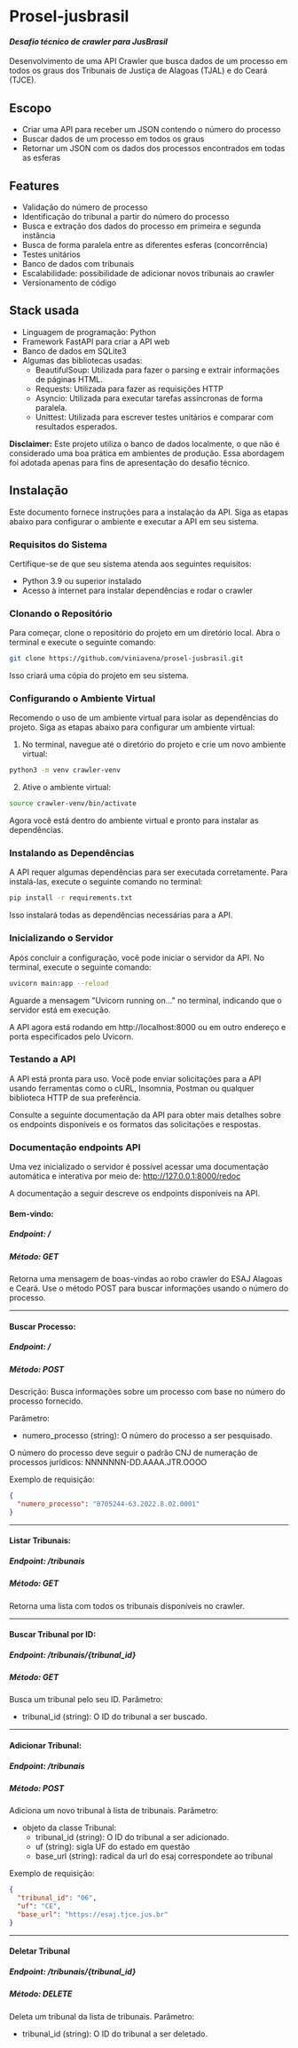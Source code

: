 # Prosel-jusbrasil

#### _Desafio técnico de crawler para JusBrasil_

Desenvolvimento de uma API Crawler que busca dados de um processo em todos os graus dos Tribunais de Justiça de Alagoas (TJAL) e do Ceará (TJCE).

## Escopo

- Criar uma API para receber um JSON contendo o número do processo
- Buscar dados de um processo em todos os graus
- Retornar um JSON com os dados dos processos encontrados em todas as esferas

## Features

- Validação do número de processo
- Identificação do tribunal a partir do número do processo
- Busca e extração dos dados do processo em primeira e segunda instância
- Busca de forma paralela entre as diferentes esferas (concorrência)
- Testes unitários
- Banco de dados com tribunais
- Escalabilidade: possibilidade de adicionar novos tribunais ao crawler
- Versionamento de código

## Stack usada

- Linguagem de programação: Python
- Framework FastAPI para criar a API web
- Banco de dados em SQLite3
- Algumas das bibliotecas usadas:
  - BeautifulSoup: Utilizada para fazer o parsing e extrair informações de páginas HTML.
  - Requests: Utilizada para fazer as requisições HTTP
  - Asyncio: Utilizada para executar tarefas assíncronas de forma paralela.
  - Unittest: Utilizada para escrever testes unitários e comparar com resultados esperados.

**Disclaimer:**
Este projeto utiliza o banco de dados localmente, o que não é considerado uma boa prática em ambientes de produção. Essa abordagem foi adotada apenas para fins de apresentação do desafio técnico.

## Instalação

Este documento fornece instruções para a instalação da API. Siga as etapas abaixo para configurar o ambiente e executar a API em seu sistema.

### Requisitos do Sistema

Certifique-se de que seu sistema atenda aos seguintes requisitos:

- Python 3.9 ou superior instalado
- Acesso à internet para instalar dependências e rodar o crawler

### Clonando o Repositório

Para começar, clone o repositório do projeto em um diretório local. Abra o terminal e execute o seguinte comando:

```bash
git clone https://github.com/viniavena/prosel-jusbrasil.git
```

Isso criará uma cópia do projeto em seu sistema.

### Configurando o Ambiente Virtual

Recomendo o uso de um ambiente virtual para isolar as dependências do projeto. Siga as etapas abaixo para configurar um ambiente virtual:

1. No terminal, navegue até o diretório do projeto e crie um novo ambiente virtual:

```bash
python3 -m venv crawler-venv
```

2. Ative o ambiente virtual:

```bash
source crawler-venv/bin/activate
```

Agora você está dentro do ambiente virtual e pronto para instalar as dependências.

### Instalando as Dependências

A API requer algumas dependências para ser executada corretamente. Para instalá-las, execute o seguinte comando no terminal:

```bash
pip install -r requirements.txt
```

Isso instalará todas as dependências necessárias para a API.

### Inicializando o Servidor

Após concluir a configuração, você pode iniciar o servidor da API. No terminal, execute o seguinte comando:

```bash
uvicorn main:app --reload
```

Aguarde a mensagem "Uvicorn running on..." no terminal, indicando que o servidor está em execução.

A API agora está rodando em http://localhost:8000 ou em outro endereço e porta especificados pelo Uvicorn.

### Testando a API

A API está pronta para uso. Você pode enviar solicitações para a API usando ferramentas como o cURL, Insomnia, Postman ou qualquer biblioteca HTTP de sua preferência.

Consulte a seguinte documentação da API para obter mais detalhes sobre os endpoints disponíveis e os formatos das solicitações e respostas.

### Documentação endpoints API

Uma vez inicializado o servidor é possível acessar uma documentação automática e interativa por meio de: http://127.0.0.1:8000/redoc

A documentação a seguir descreve os endpoints disponíveis na API.

#### Bem-vindo:

##### Endpoint: /

##### Método: GET

Retorna uma mensagem de boas-vindas ao robo crawler do ESAJ Alagoas e Ceará. Use o método POST para buscar informações usando o número do processo.

---

#### Buscar Processo:

##### Endpoint: /

##### Método: POST

Descrição: Busca informações sobre um processo com base no número do processo fornecido.

Parâmetro:

- numero_processo (string): O número do processo a ser pesquisado.

O número do processo deve seguir o padrão CNJ de numeração de processos jurídicos: NNNNNNN-DD.AAAA.JTR.OOOO

Exemplo de requisição:

```json
{
  "numero_processo": "0705244-63.2022.8.02.0001"
}
```

---

#### Listar Tribunais:

##### Endpoint: /tribunais

##### Método: GET

Retorna uma lista com todos os tribunais disponíveis no crawler.

---

#### Buscar Tribunal por ID:

##### Endpoint: /tribunais/{tribunal_id}

##### Método: GET

Busca um tribunal pelo seu ID.
Parâmetro:

- tribunal_id (string): O ID do tribunal a ser buscado.

---

#### Adicionar Tribunal:

##### Endpoint: /tribunais

##### Método: POST

Adiciona um novo tribunal à lista de tribunais.
Parâmetro:

- objeto da classe Tribunal:
  - tribunal_id (string): O ID do tribunal a ser adicionado.
  - uf (string): sigla UF do estado em questão
  - base_url (string): radical da url do esaj correspondete ao tribunal

Exemplo de requisição:

```json
{
  "tribunal_id": "06",
  "uf": "CE",
  "base_url": "https://esaj.tjce.jus.br"
}
```

---

#### Deletar Tribunal

##### Endpoint: /tribunais/{tribunal_id}

##### Método: DELETE

Deleta um tribunal da lista de tribunais.
Parâmetro:

- tribunal_id (string): O ID do tribunal a ser deletado.
